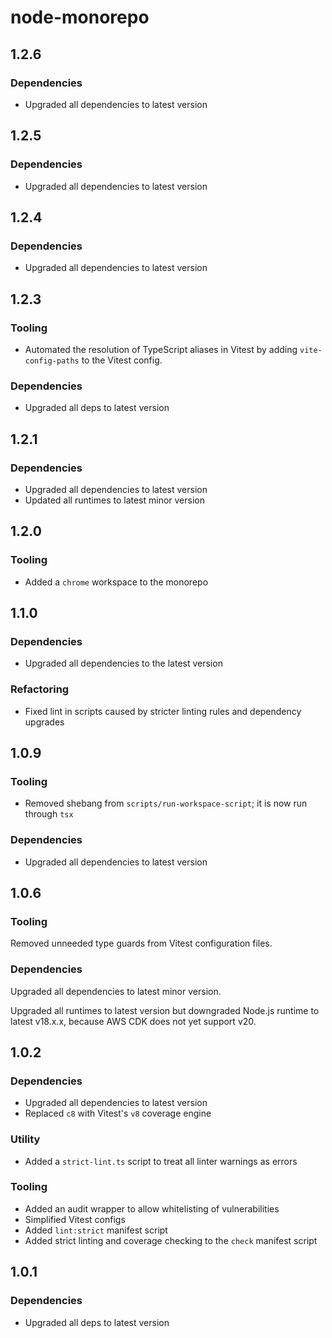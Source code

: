 # node-monorepo

## 1.2.6

### Dependencies

- Upgraded all dependencies to latest version

## 1.2.5

### Dependencies

- Upgraded all dependencies to latest version

## 1.2.4

### Dependencies

- Upgraded all dependencies to latest version

## 1.2.3

### Tooling

- Automated the resolution of TypeScript aliases in Vitest by adding `vite-config-paths` to the Vitest config.

### Dependencies

- Upgraded all deps to latest version

## 1.2.1

### Dependencies

- Upgraded all dependencies to latest version
- Updated all runtimes to latest minor version

## 1.2.0

### Tooling

- Added a `chrome` workspace to the monorepo

## 1.1.0

### Dependencies

- Upgraded all dependencies to the latest version

### Refactoring

- Fixed lint in scripts caused by stricter linting rules and dependency upgrades

## 1.0.9

### Tooling

- Removed shebang from `scripts/run-workspace-script`; it is now run through `tsx`

### Dependencies

- Upgraded all dependencies to latest version

## 1.0.6

### Tooling

Removed unneeded type guards from Vitest configuration files.

### Dependencies

Upgraded all dependencies to latest minor version.

Upgraded all runtimes to latest version but downgraded Node.js runtime to latest v18.x.x, because AWS CDK does not yet support v20.

## 1.0.2

### Dependencies

- Upgraded all dependencies to latest version
- Replaced `c8` with Vitest's `v8` coverage engine

### Utility

- Added a `strict-lint.ts` script to treat all linter warnings as errors

### Tooling

- Added an audit wrapper to allow whitelisting of vulnerabilities
- Simplified Vitest configs
- Added `lint:strict` manifest script
- Added strict linting and coverage checking to the `check` manifest script

## 1.0.1

### Dependencies

- Upgraded all deps to latest version
